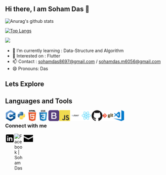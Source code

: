 ## Hi there, I am Soham Das 👋
![Anurag's github stats](https://github-readme-stats.vercel.app/api?username=Soham2020&count_private=true&show_icons=true&theme=radical&hide_rank=true)

[![Top Langs](https://github-readme-stats.vercel.app/api/top-langs/?username=Soham2020&layout=compact)](https://github.com/anuraghazra/github-readme-stats)

![](https://visitor-badge.glitch.me/badge?page_id=Soham2020)

- 🌱 I’m currently learning : Data-Structure and Algorithm  
- 👯 Interested on :  Flutter
- 📫 Contact : sohamdas8697@gmail.com / sohamdas.m6056@gmail.com
- 😄 Pronouns: Das

## Lets Explore #

## Languages and Tools 

<img align="left" alt="c++" width="35px" src="https://raw.githubusercontent.com/github/explore/80688e429a7d4ef2fca1e82350fe8e3517d3494d/topics/cpp/cpp.png" />
<img align="left" alt="git" width="35px" src="https://raw.githubusercontent.com/github/explore/80688e429a7d4ef2fca1e82350fe8e3517d3494d/topics/python/python.png" />
<img align="left" alt="html" width="35px" src="https://raw.githubusercontent.com/github/explore/80688e429a7d4ef2fca1e82350fe8e3517d3494d/topics/html/html.png" />
<img align="left" alt="css" width="35px" src="https://raw.githubusercontent.com/github/explore/80688e429a7d4ef2fca1e82350fe8e3517d3494d/topics/css/css.png" />
<img align="left" alt="git" width="35px" src="https://raw.githubusercontent.com/github/explore/80688e429a7d4ef2fca1e82350fe8e3517d3494d/topics/bootstrap/bootstrap.png" />
<img align="left" alt="js" width="35px" src="https://raw.githubusercontent.com/github/explore/80688e429a7d4ef2fca1e82350fe8e3517d3494d/topics/javascript/javascript.png" />
<img align="left" alt="js" width="35px" src="https://raw.githubusercontent.com/github/explore/80688e429a7d4ef2fca1e82350fe8e3517d3494d/topics/jquery/jquery.png" />
<img align="left" alt="react" width="35px" src="https://raw.githubusercontent.com/github/explore/80688e429a7d4ef2fca1e82350fe8e3517d3494d/topics/react/react.png" />
<img align="left" alt="git" width="35px" src="https://raw.githubusercontent.com/github/explore/78df643247d429f6cc873026c0622819ad797942/topics/github/github.png" />
<img align="left" alt="git" width="35px" src="https://raw.githubusercontent.com/github/explore/80688e429a7d4ef2fca1e82350fe8e3517d3494d/topics/git/git.png" />
<img align="left" alt="git" width="35px" src="https://raw.githubusercontent.com/github/explore/80688e429a7d4ef2fca1e82350fe8e3517d3494d/topics/visual-studio-code/visual-studio-code.png" />
<br />



### Connect with me

[<img align="left" alt="LinkedIn | Soham Das" width="30px" src="https://github.com/simple-icons/simple-icons/raw/develop/icons/linkedin.svg" />](https://www.linkedin.com/in/soham-das-2a0467190/)
[<img align="left" alt="Facebook | Soham Das" width="30px" src="https://github.com/simple-icons/simple-icons/raw/develop/icons/facebook.svg" />](https://www.facebook.com/profile.php?id=100011066049721)
[<img align="left" alt="Email | Soham Das" width="30px" src="https://raw.githubusercontent.com/iconic/open-iconic/master/svg/envelope-closed.svg" />](mailto:sohamdas8697@gmail.com)
<br />





